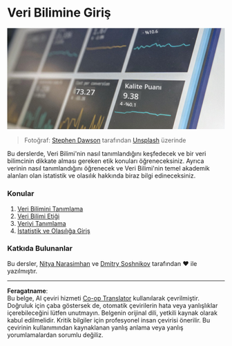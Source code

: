 <!--
CO_OP_TRANSLATOR_METADATA:
{
  "original_hash": "696a8474a01054281704cbfb09148949",
  "translation_date": "2025-08-28T11:18:42+00:00",
  "source_file": "1-Introduction/README.md",
  "language_code": "tr"
}
-->
# Veri Bilimine Giriş

![veri iş başında](../../../translated_images/data.48e22bb7617d8d92188afbc4c48effb920ba79f5cebdc0652cd9f34bbbd90c18.tr.jpg)
> Fotoğraf: <a href="https://unsplash.com/@dawson2406?utm_source=unsplash&utm_medium=referral&utm_content=creditCopyText">Stephen Dawson</a> tarafından <a href="https://unsplash.com/s/photos/data?utm_source=unsplash&utm_medium=referral&utm_content=creditCopyText">Unsplash</a> üzerinde
  
Bu derslerde, Veri Bilimi'nin nasıl tanımlandığını keşfedecek ve bir veri bilimcinin dikkate alması gereken etik konuları öğreneceksiniz. Ayrıca verinin nasıl tanımlandığını öğrenecek ve Veri Bilimi'nin temel akademik alanları olan istatistik ve olasılık hakkında biraz bilgi edineceksiniz.

### Konular

1. [Veri Bilimini Tanımlama](01-defining-data-science/README.md)
2. [Veri Bilimi Etiği](02-ethics/README.md)
3. [Veriyi Tanımlama](03-defining-data/README.md)
4. [İstatistik ve Olasılığa Giriş](04-stats-and-probability/README.md)

### Katkıda Bulunanlar

Bu dersler, [Nitya Narasimhan](https://twitter.com/nitya) ve [Dmitry Soshnikov](https://twitter.com/shwars) tarafından ❤️ ile yazılmıştır.

---

**Feragatname**:  
Bu belge, AI çeviri hizmeti [Co-op Translator](https://github.com/Azure/co-op-translator) kullanılarak çevrilmiştir. Doğruluk için çaba göstersek de, otomatik çevirilerin hata veya yanlışlıklar içerebileceğini lütfen unutmayın. Belgenin orijinal dili, yetkili kaynak olarak kabul edilmelidir. Kritik bilgiler için profesyonel insan çevirisi önerilir. Bu çevirinin kullanımından kaynaklanan yanlış anlama veya yanlış yorumlamalardan sorumlu değiliz.
